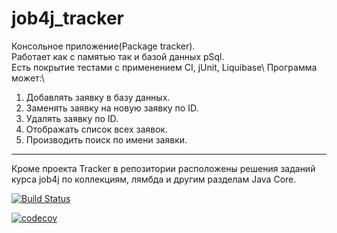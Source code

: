 # job4j_tracker
Консольное приложение(Package tracker).\
Работает как с памятью так и базой данных pSql.\
Есть покрытие тестами с применением CI, jUnit, Liquibase\ 
Программа может:\
1. Добавлять заявку в базу данных. 
2. Заменять заявку на новую заявку по ID.
3. Удалять заявку по ID.
4. Отображать список всех заявок.
5. Производить поиск по имени заявки.
______________
Кроме проекта Tracker в репозитории расположены решения заданий курса job4j по коллекциям, лямбда и другим разделам Java Core.

[![Build Status](https://app.travis-ci.com/EliseevSergey/job4j_tracker.svg?branch=master)](https://app.travis-ci.com/EliseevSergey/job4j_tracker)

[![codecov](https://codecov.io/gh/EliseevSergey/job4j_tracker/branch/master/graph/badge.svg?token=97W5WF0CUR)](https://codecov.io/gh/EliseevSergey/job4j_tracker)